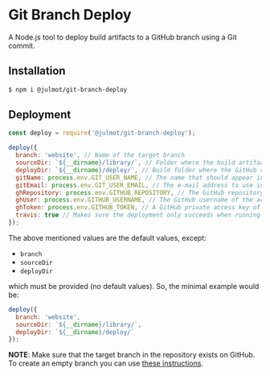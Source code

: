# Git Branch Deploy

A Node.js tool to deploy build artifacts to a GitHub branch using a Git commit.

## Installation

```bash
$ npm i @julmot/git-branch-deploy
```

## Deployment

```javascript
const deploy = require('@julmot/git-branch-deploy');

deploy({
  branch: 'website', // Name of the target branch
  sourceDir: `${__dirname}/library/`, // Folder where the build artifacts are located
  deployDir: `${__dirname}/deploy/`, // Build folder where the GitHub repository can be cloned to
  gitName: process.env.GIT_USER_NAME, // The name that should appear in the Git commit
  gitEmail: process.env.GIT_USER_EMAIL, // The e-mail address to use in the Git commit
  ghRepository: process.env.GITHUB_REPOSITORY, // The GitHub repository URL, e.g. https://github.com/julmot/git-branch-deploy
  ghUser: process.env.GITHUB_USERNAME, // The GitHub username of the account with which the commit should be pushed
  ghToken: process.env.GITHUB_TOKEN, // A GitHub private access key of the account with which the commit should be pushed
  travis: true // Makes sure the deployment only succeeds when running on Travis CI
});
```

The above mentioned values are the default values, except:

* `branch`
* `sourceDir`
* `deployDir`

which must be provided (no default values). So, the minimal example would be:

```javascript
deploy({
  branch: 'website',
  sourceDir: `${__dirname}/library/`,
  deployDir: `${__dirname}/deploy/`
});
```

__NOTE__: Make sure that the target branch in the repository exists on GitHub. To create an empty branch you can use [these instructions](https://stackoverflow.com/a/13969482/3894981).